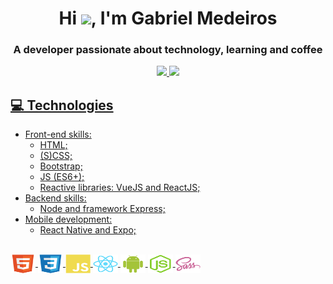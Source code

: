 <h1 align="center">Hi <img src="https://raw.githubusercontent.com/kaueMarques/kaueMarques/master/hi.gif" width="30px">, I'm Gabriel Medeiros</h1>
<h3 align="center">A developer passionate about technology, learning and coffee</h3>

<div align="center">
  <a href="https://github.com/gabrielmds222">
  <img height="160em" src="https://github-readme-stats.vercel.app/api?username=gabrielmds222&show_icons=true&theme=midnight-purple&include_all_commits=true&count_private=true"/>
  <img height="160em" src="https://github-readme-stats.vercel.app/api/top-langs/?username=edcnogueira&layout=compact&langs_count=7&theme=midnight-purple"/>
</div>
  
 ## 💻 Technologies
- Front-end skills:
  - HTML;
  - (S)CSS;
  - Bootstrap;
  - JS (ES6+);
  - Reactive libraries: VueJS and ReactJS;
- Backend skills:
  - Node and framework Express;
- Mobile development:
  - React Native and Expo; 
  
 <div style="display: inline_block"><br>
<!--     <img align="center" alt="Gabriel-Medeiros-TS" height="30" width="40" src="https://github.com/devicons/devicon/blob/master/icons/typescript/typescript-original.svg"> -->
     <img align="center" alt="Gabriel-Medeiros-HTML" height="30" width="40" src="https://raw.githubusercontent.com/devicons/devicon/master/icons/html5/html5-original.svg">
    <img align="center" alt="Gabriel-Medeiros-CSS" height="30" width="40" src="https://raw.githubusercontent.com/devicons/devicon/master/icons/css3/css3-original.svg">
 <img align="center" alt="Gabriel-Medeiros-Js" height="30" width="40" src="https://raw.githubusercontent.com/devicons/devicon/master/icons/javascript/javascript-plain.svg">
     <img align="center" alt="Gabriel-Medeiros-React" height="30" width="40" src="https://raw.githubusercontent.com/devicons/devicon/master/icons/react/react-original.svg">
<!--      <img align="center" alt="Gabriel-Medeiros-C++" height="30" width="40" src="https://github.com/devicons/devicon/blob/master/icons/vuejs/vuejs-original.svg"> -->
    <img align="center" alt="Gabriel-Medeiros-Android" height="30" width="40" src="https://github.com/devicons/devicon/blob/master/icons/android/android-original.svg">
    <img align="center" alt="Gabriel-Medeiros-Jquery" height="30" width="40" src="https://github.com/devicons/devicon/blob/master/icons/nodejs/nodejs-original.svg">
    <img align="center" alt="Gabriel-Medeiros-SASS" height="30" width="40" src="https://raw.githubusercontent.com/devicons/devicon/master/icons/sass/sass-original.svg">
<!--     <img align="center" alt="Gabriel-Medeiros-C++" height="30" width="40" src="https://raw.githubusercontent.com/devicons/devicon/master/icons/cplusplus/cplusplus-original.svg"> -->
<!--     <img align="center" alt="Gabriel-Medeiros-Flutter" height="30" width="40" src="https://github.com/devicons/devicon/blob/master/icons/python/python-original.svg"> -->
<!--    <img align="center" alt="Gabriel-Medeiros-PHP" height="30" width="40" src="https://github.com/devicons/devicon/blob/master/icons/php/php-original.svg"> -->
<!--    <img align="center" alt="Gabriel-Medeiros-Nextjs" height="30" width="40" src="https://github.com/devicons/devicon/blob/master/icons/mysql/mysql-original.svg"> -->
<!--     <img align="center" alt="Gabriel-Medeiros-Nextjs" height="30" width="40" src="https://github.com/devicons/devicon/blob/master/icons/git/git-original.svg"> -->
    
      
  </div>
  
<!--


- 🔭 I’m currently working on ...
- 🌱 I’m currently learning ...
- 👯 I’m looking to collaborate on ...
- 🤔 I’m looking for help with ...
- 💬 Ask me about ...
- 📫 How to reach me: ...
- 😄 Pronouns: ...
- ⚡ Fun fact: ...

-->
